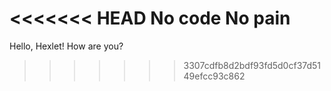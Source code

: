 <<<<<<< HEAD
No code No pain
=======
Hello, Hexlet! How are you?
>>>>>>> 3307cdfb8d2bdf93fd5d0cf37d5149efcc93c862
